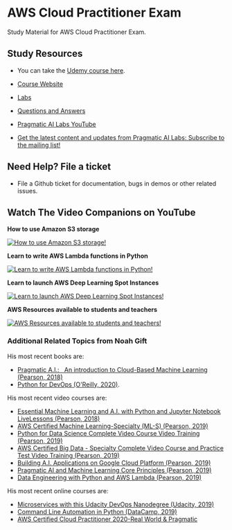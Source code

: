 # AWS Cloud Practitioner Exam

Study Material for AWS Cloud Practitioner Exam.  

## Study Resources

* You can take the [Udemy course here](https://www.udemy.com/course/aws-certified-cloud-practitioner-2020-real-world-pragmatic/?referralCode=CAC679A7D08212773428).  

* [Course Website](http://awscp.noahgift.com/)
* [Labs](https://github.com/noahgift/aws-cloud-practitioner-exam/blob/master/Cloud-Practitioner-Labs.pdf)
* [Questions and Answers](http://awscp.noahgift.com/questions-answers)
* [Pragmatic AI Labs YouTube](https://www.youtube.com/channel/UCNDfiL0D1LUeKWAkRE1xO5Q)
* [Get the latest content and updates from Pragmatic AI Labs:  Subscribe to the mailing list!](https://newsletter.paiml.com/social)



## Need Help?  File a ticket

* File a Github ticket for documentation, bugs in demos or other related issues.

## Watch The Video Companions on YouTube

**How to use Amazon S3 storage**

[![How to use Amazon S3 storage!](https://img.youtube.com/vi/1gauWMpmf_E/0.jpg)](https://youtu.be/1gauWMpmf_E)

**Learn to write AWS Lambda functions in Python**

[![Learn to write AWS Lambda functions in Python!](https://img.youtube.com/vi/AlRUeNFuObk/0.jpg)](https://youtu.be/AlRUeNFuObk)

**Learn to launch AWS Deep Learning Spot Instances**

[![Learn to launch AWS Deep Learning Spot Instances!](https://img.youtube.com/vi/tzgzQow5OrE/0.jpg)](https://youtu.be/tzgzQow5OrE)

**AWS Resources available to students and teachers**

[![AWS Resources available to students and teachers!](https://img.youtube.com/vi/VeWGNn_qHJQ/0.jpg)](https://youtu.be/VeWGNn_qHJQ)

### Additional Related Topics from Noah Gift

His most recent books are:

*   [Pragmatic A.I.:   An introduction to Cloud-Based Machine Learning (Pearson, 2018)](https://www.amazon.com/Pragmatic-AI-Introduction-Cloud-Based-Analytics/dp/0134863860)
*   [Python for DevOps (O'Reilly, 2020)](https://www.amazon.com/Python-DevOps-Ruthlessly-Effective-Automation/dp/149205769X). 

His most recent video courses are:

*   [Essential Machine Learning and A.I. with Python and Jupyter Notebook LiveLessons (Pearson, 2018)](https://learning.oreilly.com/videos/essential-machine-learning/9780135261118)
*   [AWS Certified Machine Learning-Specialty (ML-S) (Pearson, 2019)](https://learning.oreilly.com/videos/aws-certified-machine/9780135556597)
*   [Python for Data Science Complete Video Course Video Training (Pearson, 2019)](https://learning.oreilly.com/videos/python-for-data/9780135687253)
*   [AWS Certified Big Data - Specialty Complete Video Course and Practice Test Video Training (Pearson, 2019)](https://learning.oreilly.com/videos/aws-certified-big/9780135772324)
*   [Building A.I. Applications on Google Cloud Platform (Pearson, 2019)](https://learning.oreilly.com/videos/building-ai-applications/9780135973462)
*   [Pragmatic AI and Machine Learning Core Principles (Pearson, 2019)](https://learning.oreilly.com/videos/pragmatic-ai-and/9780136554714)
*   [Data Engineering with Python and AWS Lambda (Pearson, 2019)](https://learning.oreilly.com/videos/data-engineering-with/9780135964330)

His most recent online courses are:

*   [Microservices with this Udacity DevOps Nanodegree (Udacity, 2019)](https://www.udacity.com/course/cloud-dev-ops-nanodegree--nd9991)
*   [Command Line Automation in Python (DataCamp, 2019)](https://www.datacamp.com/instructors/ndgift)
*   [AWS Certified Cloud Practitioner 2020-Real World & Pragmatic](https://www.udemy.com/course/aws-certified-cloud-practitioner-2020-real-world-pragmatic/?referralCode=CAC679A7D08212773428)
